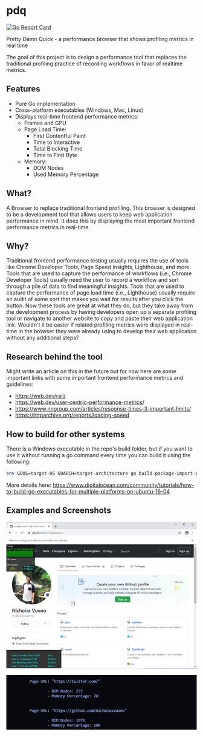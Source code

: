 # pdq
[![Go Report Card](https://goreportcard.com/badge/github.com/nicholasvuono/pdq)](https://goreportcard.com/report/github.com/nicholasvuono/pdq)

Pretty Damn Quick - a performance browser that shows profiling metrics in real time

The goal of this project is to design a performance tool that replaces the traditional profiling practice of recording workflows in favor of realtime metrics.

## Features

* Pure Go implementation
* Cross-platform executables (Windows, Mac, Linux)
* Displays real-time frontend performance metrics:
    * Frames and GPU
    * Page Load Time:
        * First Contentful Paint
        * Time to Interactive
        * Total Blocking Time
        * Time to First Byte
    * Memory:
        * DOM Nodes
        * Used Memory Percentage

## What?

A Browser to replace traditional frontend profiling. This browser is designed to be a development tool that allows users to keep web application performance in mind. It does this by displaying the most important frontend performance metrics in real-time. 

## Why?

Traditional frontend performance testing usually requires the use of tools like Chrome Developer Tools, Page Speed Insights, Lighthouse, and more. Tools that are used to capture the performance of workflows (i.e., Chrome Developer Tools) usually need the user to record a workflow and sort through a pile of data to find meaningful insights. Tools that are used to capture the performance of page load time (i.e., Lighthouse) usually require an audit of some sort that makes you wait for results after you click the button. Now these tools are great at what they do, but they take away from the development process by having developers open up a separate profiling tool or navigate to another website to copy and paste their web application link. Wouldn't it be easier if related profiling metrics were displayed in real-time in the browser they were already using to develop their web application without any additional steps?

## Research behind the tool

Might write an article on this in the future but for now here are some important links with some important frontend performance metrics and guidelines:

* https://web.dev/rail/
* https://web.dev/user-centric-performance-metrics/
* https://www.nngroup.com/articles/response-times-3-important-limits/
* https://httparchive.org/reports/loading-speed

## How to build for other systems

There is a Windows executable in the repo's build folder, but if you want to use it without running a go command every time you can build it using the following:

```bash
env GOOS=target-OS GOARCH=target-architecture go build package-import-path
```

More details here: https://www.digitalocean.com/community/tutorials/how-to-build-go-executables-for-multiple-platforms-on-ubuntu-16-04

## Examples and Screenshots

![Browser Overlays](./images/overlays.png)

![Terminal Output](./images/terminal.png)



